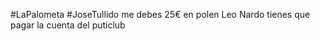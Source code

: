 #LaPalometa
#JoseTullido me debes 25€ en polen 
    Leo Nardo tienes que pagar la cuenta del puticlub
    